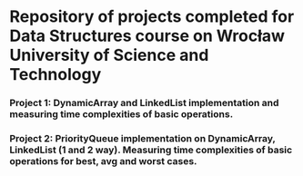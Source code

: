 # Repository of projects completed for Data Structures course on Wrocław University of Science and Technology
### Project 1: DynamicArray and LinkedList implementation and measuring time complexities of basic operations.
### Project 2: PriorityQueue implementation on DynamicArray, LinkedList (1 and 2 way). Measuring time complexities of basic operations for best, avg and worst cases.